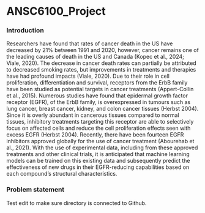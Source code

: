 # ANSC6100_Project

### Introduction
Researchers have found that rates of cancer death in the US have decreased by 21% between 1991 and 2020, however, cancer remains one of the leading causes of death in the US and Canada (Kopec et al., 2024; Viale, 2020). The decrease in cancer death rates can partially be attributed to decreased smoking rates, but improvements in treatments and therapies have had profound impacts (Viale, 2020). Due to their role in cell proliferation, differentiation and survival, receptors from the ErbB family have been studied as potential targets in cancer treatments (Appert-Collin et al., 2015). Numerous studies have found that epidermal growth factor receptor (EGFR), of the ErbB family, is overexpressed in tumours such as lung cancer, breast cancer, kidney, and colon cancer tissues (Herbst 2004). Since it is overly abundant in cancerous tissues compared to normal tissues, inhibitory treatments targeting this receptor are able to selectively focus on affected cells and reduce the cell proliferation effects seen with excess EGFR (Herbst 2004). Recently, there have been fourteen EGFR inhibitors approved globally for the use of cancer treatment (Abourehab et al., 2021). With the use of experimental data, including from these approved treatments and other clinical trials, it is anticipated that machine learning models can be trained on this existing data and subsequently predict the effectiveness of new drugs in their EGFR-reducing capabilities based on each compound’s structural characteristics.

### Problem statement
Test edit to make sure directory is connected to Github.
